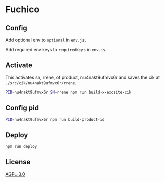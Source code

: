 Fuchico
=======

Config
------

Add optional env to `` optional `` in `` env.js ``.

Add required env keys to `` requiredKeys `` in `` env.js ``.

Activate
--------

This activates sn, rrene, of product, nu4nakt9ufmvx6r and saves the cik at
`` ./src/cik/nu4nakt9ufmvx6r/rrene ``.

```sh
PID=nu4nakt9ufmvx6r SN=rrene npm run build-x-exosite-cik
```

Config pid
----------

```sh
PID=nu4nakt9ufmvx6r npm run build-product-id
```

Deploy
------

```sh
npm run deploy
```

License
-------

[AGPL-3.0](./LICENSE)
